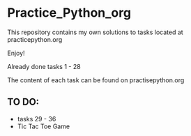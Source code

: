 # Practice_Python_org
This repository contains my own solutions to tasks located at practicepython.org

Enjoy!

Already done tasks 1 - 28

The content of each task can be found on practisepython.org

## TO DO:
- tasks 29 - 36
- Tic Tac Toe Game
